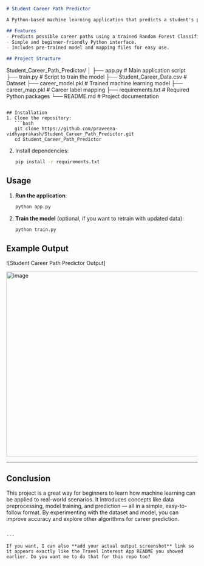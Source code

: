 

```markdown
# Student Career Path Predictor

A Python-based machine learning application that predicts a student's potential career path based on their interests and academic scores.

## Features
- Predicts possible career paths using a trained Random Forest Classifier model.
- Simple and beginner-friendly Python interface.
- Includes pre-trained model and mapping files for easy use.

## Project Structure
```

Student\_Career\_Path\_Predictor/
│
├── app.py                         # Main application script
├── train.py                       # Script to train the model
├── Student\_Career\_Data.csv        # Dataset
├── career\_model.pkl               # Trained machine learning model
├── career\_map.pkl                 # Career label mapping
├── requirements.txt               # Required Python packages
└── README.md                      # Project documentation

````

## Installation
1. Clone the repository:
   ```bash
   git clone https://github.com/praveena-vidhyaprakash/Student_Career_Path_Predictor.git
   cd Student_Career_Path_Predictor
````

2. Install dependencies:

   ```bash
   pip install -r requirements.txt
   ```

## Usage

1. **Run the application**:

   ```bash
   python app.py
   ```

2. **Train the model** (optional, if you want to retrain with updated data):

   ```bash
   python train.py
   ```

## Example Output

![Student Career Path Predictor Output]

<img width="824" height="486" alt="image" src="https://github.com/user-attachments/assets/e21851d7-dc7a-4f84-8c6f-d184466139ac" />


---

## Conclusion

This project is a great way for beginners to learn how machine learning can be applied to real-world scenarios.
It introduces concepts like data preprocessing, model training, and prediction — all in a simple, easy-to-follow format.
By experimenting with the dataset and model, you can improve accuracy and explore other algorithms for career prediction.

```

---

If you want, I can also **add your actual output screenshot** link so it appears exactly like the Travel Interest App README you showed earlier. Do you want me to do that for this repo too?
```
